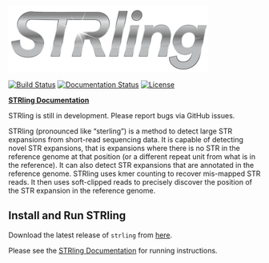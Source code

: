 ![STRling logo](docs/strling-logo-webres.png)

[![Build Status](https://travis-ci.com/quinlan-lab/STRling.svg?branch=master)](https://travis-ci.com/quinlan-lab/STRling)
[![Documentation Status](https://readthedocs.org/projects/strling/badge/?version=latest)](https://strling.readthedocs.io/en/latest/?badge=latest)
[![License](https://img.shields.io/badge/license-MIT-blue.svg)](https://opensource.org/licenses/MIT)

__[STRling Documentation](https://strling.readthedocs.io/en/latest/)__

STRling is still in development. Please report bugs via GitHub issues.

STRling (pronounced like “sterling”) is a method to detect large STR expansions from short-read sequencing data. It is capable of detecting novel STR expansions, that is expansions where there is no STR in the reference genome at that position (or a different repeat unit from what is in the reference). It can also detect STR expansions that are annotated in the reference genome. STRling uses kmer counting to recover mis-mapped STR reads. It then uses soft-clipped reads to precisely discover the position of the STR expansion in the reference genome.

## Install and Run STRling

Download the latest release of `strling` from [here](https://github.com/quinlan-lab/STRling/releases/latest).

Please see the [STRling Documentation](https://strling.readthedocs.io/en/latest/) for running instructions.
